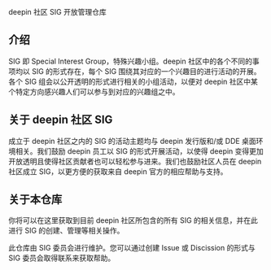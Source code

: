 deepin 社区 SIG 开放管理仓库

## 介绍

SIG 即 Special Interest Group，特殊兴趣小组。deepin 社区中的各个不同的事项均以 SIG 的形式存在，每个 SIG 围绕其对应的一个兴趣目的进行活动的开展。各个 SIG 组会以公开透明的形式进行相关的小组活动，以便对 deepin 社区中某个特定方向感兴趣人们可以参与到对应的兴趣组之中。

## 关于 deepin 社区 SIG

成立于 deepin 社区之内的 SIG 的活动主题均与 deepin 发行版和/或 DDE 桌面环境相关。我们鼓励 deepin 员工以 SIG 的形式开展活动，以使得 deepin 变得更加开放透明且使得社区贡献者也可以轻松参与进来。我们也鼓励社区人员在 deepin 社区成立 SIG，以更方便的获取来自 deepin 官方的相应帮助与支持。

## 关于本仓库

你将可以在这里获取到目前 deepin 社区所包含的所有 SIG 的相关信息，并在此进行 SIG 的创建、管理等相关操作。

此仓库由 SIG 委员会进行维护。您可以通过创建 Issue 或 Discission 的形式与 SIG 委员会取得联系来获取帮助。
